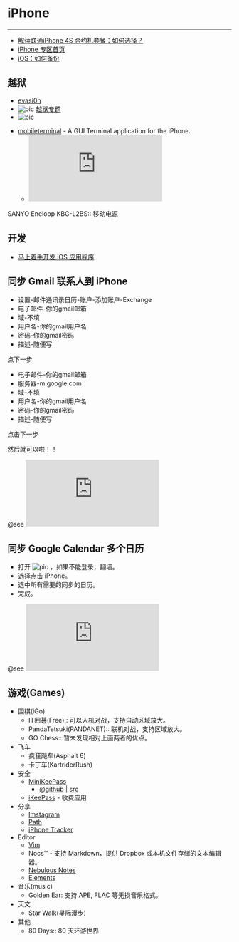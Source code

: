 
# iPhone

----

* [解读联通iPhone 4S 合约机套餐：如何选择？](http://twilight.btlogs.com/china-unicom-iphone-4s-contract-explain/)
* [iPhone 专区首页](http://iphone.10010.com/)
* [iOS：如何备份](http://support.apple.com/kb/HT1766?viewlocale=zh_CN)

## 越狱

* [evasi0n](http://evasi0n.com/)
* ![pic](http://iphone.duowan.com/)
    [越狱专题](http://iphone.duowan.com/zhuanti/4syueyu/)
* ![pic](http://iphone.91.com/jailbreak/)

<!-- ![pic](http://www.aliway.com/read.php?fid=20&tid=131071) -->

* [mobileterminal](http://code.google.com/p/mobileterminal/) - A GUI Terminal application for the iPhone.
    * ![pic](http://blog.sina.com.cn/s/blog_4a033b090100tn7z.html)

SANYO Eneloop KBC-L2BS:: 移动电源

## 开发

* [马上着手开发 iOS 应用程序](http://developer.apple.com/library/ios/#referencelibrary/GettingStarted/RoadMapiOSCh/chapters/Introduction.html)

## 同步 Gmail 联系人到 iPhone

* 设置-邮件通讯录日历-账户-添加账户-Exchange
* 电子邮件-你的gmail邮箱
* 域-不填
* 用户名-你的gmail用户名
* 密码-你的gmail密码
* 描述-随便写

点下一步

* 电子邮件-你的gmail邮箱
* 服务器-m.google.com
* 域-不填
* 用户名-你的gmail用户名
* 密码-你的gmail密码
* 描述-随便写

点击下一步

然后就可以啦！！

@see ![pic](http://support.google.com/mobile/bin/answer.py?hl=zh-Hans&topic=14252&answer=138740)

## 同步 Google Calendar 多个日历

* 打开 ![pic](http://m.google.com/sync) ，如果不能登录，翻墙。
* 选择点击 iPhone。
* 选中所有需要的同步的日历。
* 完成。

@see ![pic](http://www.web20share.com/2009/12/muti-google-calendar-sync.html)

## 游戏(Games)

* 围棋(iGo)
    * IT囲碁(Free):: 可以人机对战，支持自动区域放大。
    * PandaTetsuki(PANDANET):: 联机对战，支持区域放大。
    * GO Chess:: 暂未发现相对上面两者的优点。
* 飞车
    * 疯狂飚车(Asphalt 6)
    * 卡丁车(KartriderRush)
* 安全
    * [MiniKeePass](http://itunes.apple.com/app/id451661808)
        * [@github](http://minikeepass.github.com/) | [src](https://github.com/MiniKeePass/MiniKeePass)
    * [iKeePass](http://ikeepass.de/) - 收费应用
* 分享
    * [Imstagram](http://instagr.am/)
    * [Path](https://path.com/)
    * [iPhone Tracker](http://petewarden.github.com/iPhoneTracker/)
* Editor
    * [Vim](http://itunes.apple.com/us/app/vim/id492668168?mt=8)
    * Nocs™ - 支持 Markdown，提供 Dropbox 或本机文件存储的文本编辑器。
    * [Nebulous Notes](http://lifehacker.com/5818857/the-best-programming-text-editor-for-iphone)
    * [Elements](http://www.secondgearsoftware.com/elements/)
* 音乐(music)
    * Golden Ear: 支持 APE, FLAC 等无损音乐格式。
* 天文
    * Star Walk(星际漫步)
* 其他
    * 80 Days:: 80 天环游世界
